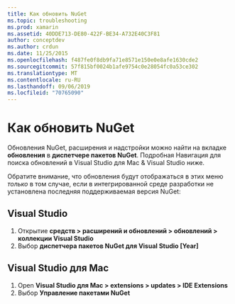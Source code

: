 ```yaml
---
title: Как обновить NuGet
ms.topic: troubleshooting
ms.prod: xamarin
ms.assetid: 40DDE713-DE80-422F-BE34-A732E40C3F81
author: conceptdev
ms.author: crdun
ms.date: 11/25/2015
ms.openlocfilehash: f487fe0f8db9fa71e8571e150e0e8afe1630cde2
ms.sourcegitcommit: 57f815bf0024b1afe9754c0e28054fc0a53ce302
ms.translationtype: MT
ms.contentlocale: ru-RU
ms.lasthandoff: 09/06/2019
ms.locfileid: "70765090"
---
```

# <a name="how-can-i-update-nuget"></a>Как обновить NuGet

Обновления NuGet, расширения и надстройки можно найти на вкладке **обновления** в **диспетчере пакетов NuGet**. Подробная Навигация для поиска обновлений в Visual Studio для Mac & Visual Studio ниже. 

Обратите внимание, что обновления будут отображаться в этих меню *только* в том случае, если в интегрированной среде разработки не установлена последняя поддерживаемая версия NuGet:

## <a name="visual-studio"></a>Visual Studio
1. Открытие **средств > расширений и обновлений > обновлений > коллекции Visual Studio**
2. Выбор **диспетчера пакетов NuGet для Visual Studio [Year]**

## <a name="visual-studio-for-mac"></a>Visual Studio для Mac

1. Open **Visual Studio для Mac > extensions > updates > IDE Extensions**
2. Выбор **Управление пакетами NuGet**
